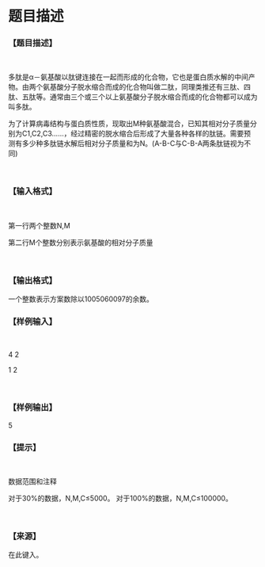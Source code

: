 # 题目描述


<h3>
【题目描述】
</h3>
<p>
<br/>
</p>
<p>
多肽是α－氨基酸以肽键连接在一起而形成的化合物，它也是蛋白质水解的中间产物。由两个氨基酸分子脱水缩合而成的化合物叫做二肽，同理类推还有三肽、四肽、五肽等。通常由三个或三个以上氨基酸分子脱水缩合而成的化合物都可以成为叫多肽。
</p>
<p>
为了计算病毒结构与蛋白质性质，现取出M种氨基酸混合，已知其相对分子质量分别为C1,C2,C3……，经过精密的脱水缩合后形成了大量各种各样的肽链。需要预测有多少种多肽链水解后相对分子质量和为N。(A-B-C与C-B-A两条肽链视为不同)
</p>
<p>
<br/>
</p>
<h3>
【输入格式】
</h3>
<p>
<br/>
</p>
<p>
第一行两个整数N,M
</p>
<p>
第二行M个整数分别表示氨基酸的相对分子质量
</p>
<p>
<br/>
</p>
<h3>
【输出格式】
</h3>
<p>
一个整数表示方案数除以1005060097的余数。
</p>
<h3>
【样例输入】
</h3>
<p>
<br/>
</p>
<p>
4 2
</p>
<p>
1 2
</p>
<p>
<br/>
</p>
<h3>
【样例输出】
</h3>
<p>
5
</p>
<h3>
【提示】
</h3>
<p>
<br/>
</p>
<p>
数据范围和注释
</p>
<p>
对于30%的数据，N,M,C≤5000。 对于100%的数据，N,M,C≤100000。
</p>
<p>
<br/>
</p>
<h3>
【来源】
</h3>
<p>
在此键入。
</p>
